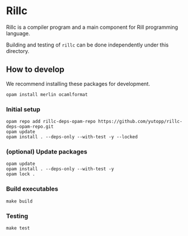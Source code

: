 # Rillc

Rillc is a compiler program and a main component for Rill programming language.

Building and testing of `rillc` can be done independently under this directory.

## How to develop

We recommend installing these packages for development.

```
opam install merlin ocamlformat
```

### Initial setup

```shell
opam repo add rillc-deps-opam-repo https://github.com/yutopp/rillc-deps-opam-repo.git
opam update
opam install . --deps-only --with-test -y --locked
```

### (optional) Update packages

```shell
opam update
opam install . --deps-only --with-test -y
opam lock .
```

### Build executables

```shell
make build
```

### Testing

```shell
make test
```
